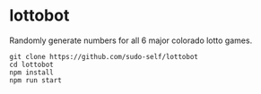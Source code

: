 # lottobot

Randomly generate numbers for all 6 major colorado lotto games.


```
git clone https://github.com/sudo-self/lottobot
cd lottobot
npm install
npm run start

```

